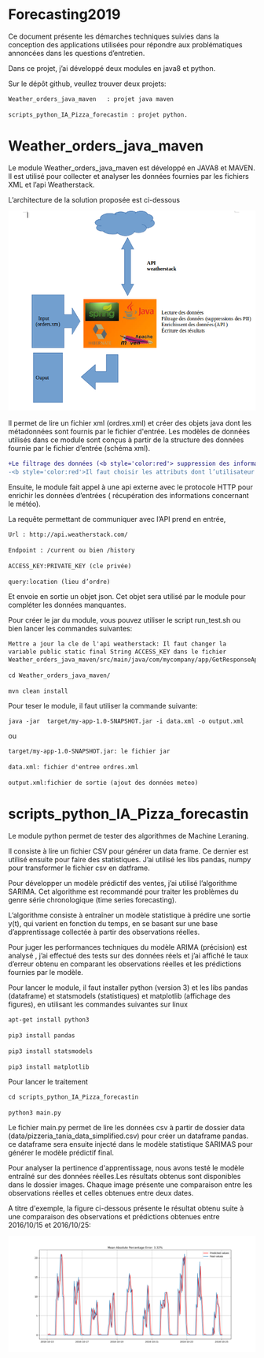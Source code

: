 # Forecasting2019

Ce document présente les démarches techniques suivies dans la conception des applications utilisées pour répondre aux problématiques  annoncées dans les questions d’entretien. 

Dans ce projet, j’ai développé deux modules en java8 et python.

Sur le dépôt github, veullez trouver deux projets:

    Weather_orders_java_maven 	: projet java maven
    
    scripts_python_IA_Pizza_forecastin : projet python.
#  Weather_orders_java_maven

Le module Weather_orders_java_maven est développé en  JAVA8 et MAVEN. Il est utilisé pour collecter et analyser les données fournies par les fichiers XML et l’api Weatherstack.

L’architecture de la solution proposée est ci-dessous

![alt text](https://github.com/ANIS87/Forecasting2019/blob/master/archmaven.png)


Il permet de  lire  un fichier xml (ordres.xml)  et créer des objets java dont  les  métadonnées sont fournis par le fichier d'entrée.  Les modèles  de données utilisés dans ce module sont conçus à partir  de la structure des données fournie par le fichier d’entrée (schéma xml). 

```diff
+Le filtrage des données (<b style='color:red'> suppression des informations personnelles PII</b>)  se fait dans la phase de conception des modèles.
-<b style='color:red'>Il faut choisir les attributs dont l’utilisateur a besoin!</b> 
```
 Ensuite, le module fait appel à une api externe avec le protocole HTTP pour enrichir les données d’entrées ( récupération des informations concernant le météo). 

La requête permettant de communiquer avec l’API prend en entrée,

    Url : http://api.weatherstack.com/
    
    Endpoint : /current ou bien /history
    
    ACCESS_KEY:PRIVATE_KEY (cle privée)
    
    query:location (lieu d’ordre) 

Et envoie en sortie un objet json. Cet objet sera utilisé par le module pour compléter les données manquantes.  


Pour créer le jar du module, vous pouvez utiliser le script run_test.sh ou bien lancer les commandes suivantes:

    Mettre a jour la cle de l'api weatherstack: Il faut changer la variable public static final String ACCESS_KEY dans le fichier  Weather_orders_java_maven/src/main/java/com/mycompany/app/GetResponseApi.java

    cd Weather_orders_java_maven/
    
    mvn clean install
    
Pour teser le module, il faut utiliser la commande suivante:

    java -jar  target/my-app-1.0-SNAPSHOT.jar -i data.xml -o output.xml
    
ou

    target/my-app-1.0-SNAPSHOT.jar: le fichier jar
    
    data.xml: fichier d'entree ordres.xml
    
    output.xml:fichier de sortie (ajout des données meteo)

 #   scripts_python_IA_Pizza_forecastin
 
Le  module python permet de tester des algorithmes de Machine Leraning.

Il consiste à  lire un fichier CSV pour générer un  data frame. Ce dernier est utilisé ensuite pour faire des statistiques. J’ai utilisé les libs pandas, numpy pour  transformer le fichier csv en datframe.

Pour développer un modèle prédictif des ventes, j’ai utilisé l’algorithme SARIMA. Cet algorithme est  recommandé pour traiter les problèmes du genre série chronologique  (time series forecasting). 

L’algorithme consiste à entraîner un modèle statistique à prédire une sortie y(t), qui varient en fonction du temps, en se basant sur une base d’apprentissage  collectée à partir des observations réelles.  

Pour juger les performances techniques du modèle ARIMA (précision) est analysé , j’ai effectué des tests sur des données réels et j’ai affiché  le  taux d’erreur obtenu en comparant les observations réelles et les prédictions fournies par le modèle.

Pour lancer le module, il faut installer python (version 3) et les libs pandas (dataframe) et statsmodels (statistiques) et matplotlib (affichage des figures), en utilisant les commandes suivantes sur linux
   
    apt-get install python3
    
    pip3 install pandas
    
    pip3 install statsmodels
    
    pip3 install matplotlib
  
 Pour lancer le traitement 
   

    cd scripts_python_IA_Pizza_forecastin
    
    python3 main.py
    
 Le fichier main.py permet de lire les données csv à partir de dossier data (data/pizzeria_tania_data_simplified.csv) pour créer un dataframe pandas. ce dataframe sera ensuite injecté dans le modèle statistique SARIMAS pour générer le modèle prédictif final.
 
Pour analyser la pertinence d'apprentissage, nous avons testé le modèle entraîné sur des données réelles.Les résultats obtenus sont disponibles dans le dossier images. Chaque image présente une comparaison entre les observations réelles et  celles obtenues entre deux dates.

A titre d'exemple, la figure ci-dessous présente le résultat obtenu suite à une comparaison des observations et prédictions obtenues entre 2016/10/15 et 2016/10/25:
               
 ![alt text](https://github.com/ANIS87/Forecasting2019/blob/master/scripts_python_IA_Pizza_forecastin/images/result_foredastin_from_2016-10-15_01_00_00_to_2016-10-25_01_00_00.png)      
    


